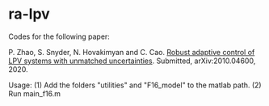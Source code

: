 # ra-lpv
Codes for the following paper:

P. Zhao, S. Snyder, N. Hovakimyan and C. Cao. [Robust adaptive control of LPV systems with unmatched uncertainties](https://arxiv.org/abs/2010.04600). Submitted, arXiv:2010.04600, 2020.


Usage: 
(1) Add the folders "utilities" and "F16_model" to the matlab path.
(2) Run main_f16.m 

